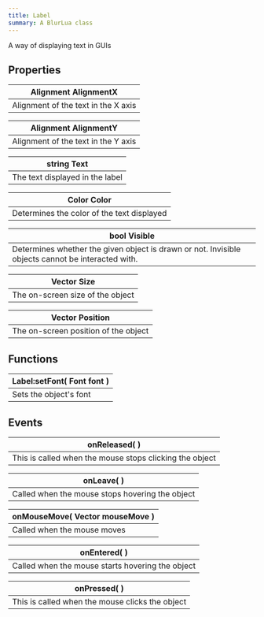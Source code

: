 ```yaml
---
title: Label
summary: A BlurLua class
---
```



A way of displaying text in GUIs

## Properties
| **Alignment** AlignmentX |
| --------------------- |
| Alignment of the text in the X axis     |

| **Alignment** AlignmentY |
| --------------------- |
| Alignment of the text in the Y axis     |

| **string** Text |
| --------------------- |
| The text displayed in the label     |

| **Color** Color |
| --------------------- |
| Determines the color of the text displayed     |

| **bool** Visible |
| --------------------- |
| Determines whether the given object is drawn or not. Invisible objects cannot be interacted with.     |

| **Vector** Size |
| --------------------- |
| The on-screen size of the object     |

| **Vector** Position |
| --------------------- |
| The on-screen position of the object     |

## Functions
| Label:setFont( **Font** font )  |
| ------------------- |
| Sets the object's font |



## Events
| onReleased(  ) |
| -------------------------- |
| This is called when the mouse stops clicking the object |



| onLeave(  ) |
| -------------------------- |
| Called when the mouse stops hovering the object |



| onMouseMove( **Vector** mouseMove ) |
| -------------------------- |
| Called when the mouse moves |



| onEntered(  ) |
| -------------------------- |
| Called when the mouse starts hovering the object |



| onPressed(  ) |
| -------------------------- |
| This is called when the mouse clicks the object |



